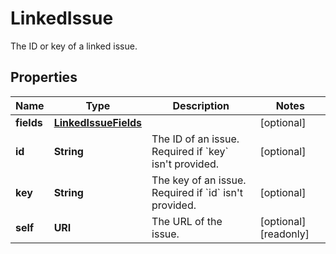 

# LinkedIssue

The ID or key of a linked issue.

## Properties

| Name | Type | Description | Notes |
|------------ | ------------- | ------------- | -------------|
|**fields** | [**LinkedIssueFields**](LinkedIssueFields.md) |  |  [optional] |
|**id** | **String** | The ID of an issue. Required if &#x60;key&#x60; isn&#39;t provided. |  [optional] |
|**key** | **String** | The key of an issue. Required if &#x60;id&#x60; isn&#39;t provided. |  [optional] |
|**self** | **URI** | The URL of the issue. |  [optional] [readonly] |



